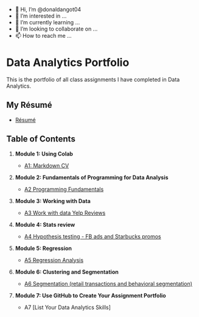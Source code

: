 - 👋 Hi, I’m @donaldangot04
- 👀 I’m interested in ...
- 🌱 I’m currently learning ...
- 💞️ I’m looking to collaborate on ...
- 📫 How to reach me ...

<!---
donaldangot04/donaldangot04 is a ✨ special ✨ repository because its `README.md` (this file) appears on your GitHub profile.
You can click the Preview link to take a look at your changes.
--->
# Data Analytics Portfolio
This is the portfolio of all class assignments I have completed in Data Analytics.

## My Résumé
- [Résumé](https://colab.research.google.com/drive/1I0YiMILL5_TXXWv-iPWU6-tNe1T_yH0I?usp=drive_link)
## Table of Contents
1. **Module 1: Using Colab**
   - [A1: Markdown CV](https://colab.research.google.com/drive/1I0YiMILL5_TXXWv-iPWU6-tNe1T_yH0I?usp=drive_link)
   
2. **Module 2: Fundamentals of Programming for Data Analysis**
   - [A2 Programming Fundamentals](https://colab.research.google.com/drive/1DJxhhSENCdQh7m23zSPVMONFHuvwaapQ?usp=drive_link)
   
3. **Module 3: Working with Data**
   - [A3 Work with data Yelp Reviews](https://colab.research.google.com/drive/1jm8Gv1PQhzLTm-kxKaxNwBGC9c5AzDcP?usp=drive_link)
  
4. **Module 4: Stats review**
   - [A4 Hypothesis testing - FB ads and Starbucks promos](https://colab.research.google.com/drive/11H72y1OzkzWyQuC_ugSZ91Fcgh_WSfkJ?usp=drive_link)

5. **Module 5: Regression**
   - [A5 Regression Analysis](https://colab.research.google.com/drive/1_yPOODMHZah-5RgSGmMQuZfQ862631dM?usp=drive_link)

6. **Module 6: Clustering and Segmentation**
   - [A6 Segmentation (retail transactions and behavioral segmentation)](https://colab.research.google.com/drive/1t8WZe4rNKvlG6QFydYw8kBYZszinuwfF?usp=drive_link)
   
7. **Module 7: Use GitHub to Create Your Assignment Portfolio**
    - A7 [List Your Data Analytics Skills]
